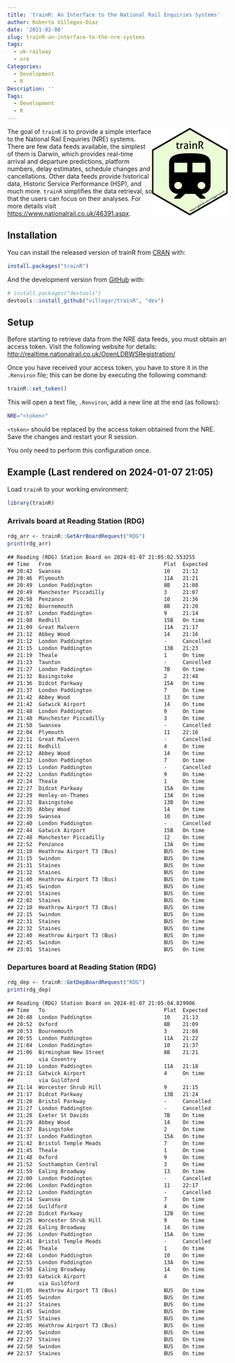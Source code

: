 ```yaml
---
title: 'trainR: An Interface to the National Rail Enquiries Systems'
author: Roberto Villegas-Diaz
date: '2021-02-08'
slug: trainR-an-interface-to-the-nre-systems
tags:
  - uk-railway
  - nre
Categories:
  - Development
  - R
Description: ''
Tags:
  - Development
  - R
---
```


<img src="https://raw.githubusercontent.com/villegar/trainR/main/inst/images/logo.png" alt="logo" align="right" height=200px/>

The goal of `trainR` is to provide a simple interface to the 
National Rail Enquiries (NRE) systems. There are few data feeds 
available, the simplest of them is Darwin, which provides real-time 
arrival and departure predictions, platform numbers, delay estimates, 
schedule changes and cancellations. Other data feeds provide historical 
data, Historic Service Performance (HSP), and much more. `trainR` 
simplifies the data retrieval, so that the users can focus on their 
analyses. For more details visit 
https://www.nationalrail.co.uk/46391.aspx.

## Installation

You can install the released version of trainR from [CRAN](https://CRAN.R-project.org) with:

``` r
install.packages("trainR")
```

And the development version from [GitHub](https://github.com/) with:

``` r
# install.packages("devtools")
devtools::install_github("villegar/trainR", "dev")
```

## Setup
Before starting to retrieve data from the NRE data feeds, you must obtain an access token. 
Visit the following website for details: http://realtime.nationalrail.co.uk/OpenLDBWSRegistration/

Once you have received your access token, you have to store it in the `.Renviron` file; this can be 
done by executing the following command:


```r
trainR::set_token()
```

This will open a text file, `.Renviron`, add a new line at the end (as follows):

```bash
NRE="<token>"
```

`<token>` should be replaced by the access token obtained from the NRE. Save the changes and restart 
your R session.

You only need to perform this configuration once.

## Example (Last rendered on 2024-01-07 21:05)

Load `trainR` to your working environment:

```r
library(trainR)
```

### Arrivals board at Reading Station (RDG)


```r
rdg_arr <- trainR::GetArrBoardRequest("RDG")
print(rdg_arr)
```

```
## Reading (RDG) Station Board on 2024-01-07 21:05:02.553255
## Time   From                                    Plat  Expected
## 20:42  Swansea                                 10    21:12
## 20:46  Plymouth                                11A   21:21
## 20:49  London Paddington                       8B    21:08
## 20:49  Manchester Piccadilly                   3     21:07
## 20:58  Penzance                                10    21:36
## 21:02  Bournemouth                             8B    21:20
## 21:07  London Paddington                       9     21:14
## 21:08  Redhill                                 15B   On time
## 21:09  Great Malvern                           11A   21:17
## 21:12  Abbey Wood                              14    21:16
## 21:12  London Paddington                       -     Cancelled
## 21:15  London Paddington                       13B   21:23
## 21:19  Theale                                  1     On time
## 21:23  Taunton                                 -     Cancelled
## 21:27  London Paddington                       7B    On time
## 21:32  Basingstoke                             2     21:48
## 21:36  Didcot Parkway                          15A   On time
## 21:37  London Paddington                       7     On time
## 21:42  Abbey Wood                              13    On time
## 21:42  Gatwick Airport                         14    On time
## 21:48  London Paddington                       9     On time
## 21:48  Manchester Piccadilly                   3     On time
## 21:50  Swansea                                 -     Cancelled
## 22:04  Plymouth                                11    22:16
## 22:11  Great Malvern                           -     Cancelled
## 22:11  Redhill                                 4     On time
## 22:12  Abbey Wood                              14    On time
## 22:12  London Paddington                       7     On time
## 22:15  London Paddington                       -     Cancelled
## 22:22  London Paddington                       9     On time
## 22:24  Theale                                  1     On time
## 22:27  Didcot Parkway                          15A   On time
## 22:29  Henley-on-Thames                        13A   On time
## 22:32  Basingstoke                             13B   On time
## 22:35  Abbey Wood                              14    On time
## 22:39  Swansea                                 10    On time
## 22:40  London Paddington                       -     Cancelled
## 22:44  Gatwick Airport                         15B   On time
## 22:48  Manchester Piccadilly                   12    On time
## 22:52  Penzance                                13A   On time
## 21:10  Heathrow Airport T3 (Bus)               BUS   On time
## 21:15  Swindon                                 BUS   On time
## 21:31  Staines                                 BUS   On time
## 21:32  Staines                                 BUS   On time
## 21:40  Heathrow Airport T3 (Bus)               BUS   On time
## 21:45  Swindon                                 BUS   On time
## 22:01  Staines                                 BUS   On time
## 22:02  Staines                                 BUS   On time
## 22:10  Heathrow Airport T3 (Bus)               BUS   On time
## 22:15  Swindon                                 BUS   On time
## 22:31  Staines                                 BUS   On time
## 22:32  Staines                                 BUS   On time
## 22:40  Heathrow Airport T3 (Bus)               BUS   On time
## 22:45  Swindon                                 BUS   On time
## 23:01  Staines                                 BUS   On time
```

### Departures board at Reading Station (RDG)


```r
rdg_dep <- trainR::GetDepBoardRequest("RDG")
print(rdg_dep)
```

```
## Reading (RDG) Station Board on 2024-01-07 21:05:04.829906
## Time   To                                      Plat  Expected
## 20:48  London Paddington                       10    21:13
## 20:52  Oxford                                  8B    21:09
## 20:53  Bournemouth                             3     21:08
## 20:55  London Paddington                       11A   21:22
## 21:04  London Paddington                       10    21:37
## 21:06  Birmingham New Street                   8B    21:21
##        via Coventry                            
## 21:10  London Paddington                       11A   21:18
## 21:13  Gatwick Airport                         4     On time
##        via Guildford                           
## 21:14  Worcester Shrub Hill                    9     21:15
## 21:17  Didcot Parkway                          13B   21:24
## 21:20  Bristol Parkway                         -     Cancelled
## 21:27  London Paddington                       -     Cancelled
## 21:28  Exeter St Davids                        7B    On time
## 21:29  Abbey Wood                              14    On time
## 21:37  Basingstoke                             2     On time
## 21:37  London Paddington                       15A   On time
## 21:42  Bristol Temple Meads                    7     On time
## 21:45  Theale                                  1     On time
## 21:48  Oxford                                  9     On time
## 21:52  Southampton Central                     3     On time
## 21:59  Ealing Broadway                         13    On time
## 22:00  London Paddington                       -     Cancelled
## 22:06  London Paddington                       11    22:17
## 22:12  London Paddington                       -     Cancelled
## 22:14  Swansea                                 7     On time
## 22:18  Guildford                               4     On time
## 22:20  Didcot Parkway                          12B   On time
## 22:25  Worcester Shrub Hill                    9     On time
## 22:28  Ealing Broadway                         14    On time
## 22:36  London Paddington                       15A   On time
## 22:41  Bristol Temple Meads                    -     Cancelled
## 22:46  Theale                                  1     On time
## 22:48  London Paddington                       10    On time
## 22:55  London Paddington                       13A   On time
## 22:58  Ealing Broadway                         14    On time
## 23:03  Gatwick Airport                         4     On time
##        via Guildford                           
## 21:05  Heathrow Airport T3 (Bus)               BUS   On time
## 21:05  Swindon                                 BUS   On time
## 21:27  Staines                                 BUS   On time
## 21:45  Swindon                                 BUS   On time
## 21:57  Staines                                 BUS   On time
## 22:05  Heathrow Airport T3 (Bus)               BUS   On time
## 22:05  Swindon                                 BUS   On time
## 22:27  Staines                                 BUS   On time
## 22:50  Swindon                                 BUS   On time
## 22:57  Staines                                 BUS   On time
```

